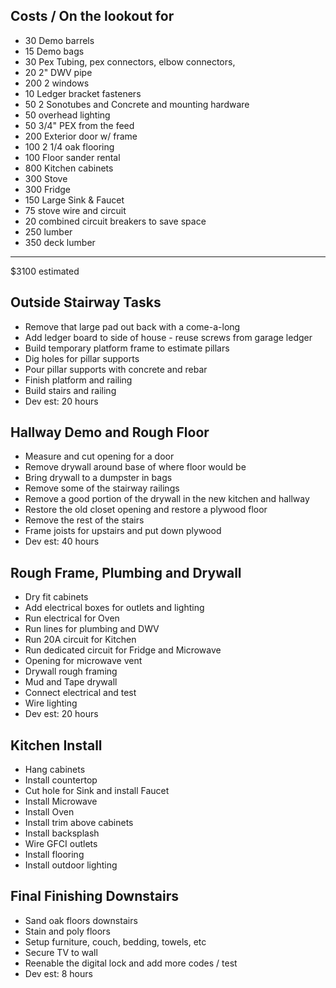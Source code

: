 ## Costs / On the lookout for

- 30 Demo barrels
- 15 Demo bags
- 30 Pex Tubing, pex connectors, elbow connectors, 
- 20 2" DWV pipe
- 200 2 windows
- 10 Ledger bracket fasteners
- 50 2 Sonotubes and Concrete and mounting hardware
- 50 overhead lighting
- 50 3/4" PEX from the feed
- 200 Exterior door w/ frame
- 100 2 1/4 oak flooring
- 100 Floor sander rental
- 800 Kitchen cabinets
- 300 Stove
- 300 Fridge
- 150 Large Sink & Faucet
- 75 stove wire and circuit
- 20 combined circuit breakers to save space
- 250 lumber
- 350 deck lumber
---------------------------------------------
$3100 estimated


## Outside Stairway Tasks

- Remove that large pad out back with a come-a-long
- Add ledger board to side of house - reuse screws from garage ledger
- Build temporary platform frame to estimate pillars
- Dig holes for pillar supports
- Pour pillar supports with concrete and rebar
- Finish platform and railing
- Build stairs and railing
- Dev est: 20 hours 

## Hallway Demo and Rough Floor

- Measure and cut opening for a door
- Remove drywall around base of where floor would be
- Bring drywall to a dumpster in bags
- Remove some of the stairway railings
- Remove a good portion of the drywall in the new kitchen and hallway
- Restore the old closet opening and restore a plywood floor 
- Remove the rest of the stairs
- Frame joists for upstairs and put down plywood
- Dev est: 40 hours

## Rough Frame, Plumbing and Drywall

- Dry fit cabinets
- Add electrical boxes for outlets and lighting
- Run electrical for Oven
- Run lines for plumbing and DWV
- Run 20A circuit for Kitchen
- Run dedicated circuit for Fridge and Microwave
- Opening for microwave vent
- Drywall rough framing
- Mud and Tape drywall
- Connect electrical and test
- Wire lighting
- Dev est: 20 hours

## Kitchen Install

- Hang cabinets
- Install countertop
- Cut hole for Sink and install Faucet
- Install Microwave
- Install Oven
- Install trim above cabinets
- Install backsplash
- Wire GFCI outlets
- Install flooring
- Install outdoor lighting

## Final Finishing Downstairs

- Sand oak floors downstairs
- Stain and poly floors
- Setup furniture, couch, bedding, towels, etc
- Secure TV to wall
- Reenable the digital lock and add more codes / test
- Dev est: 8 hours
